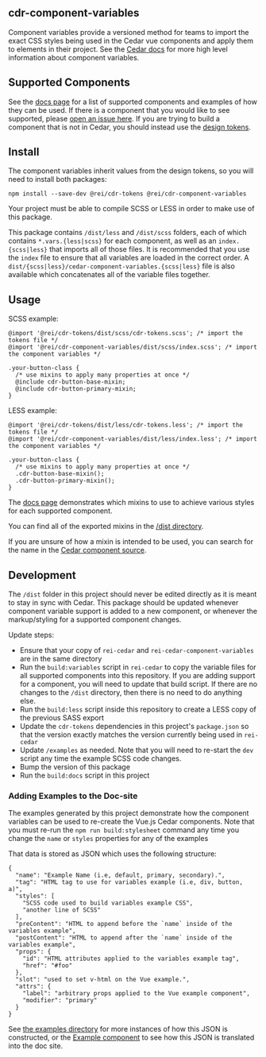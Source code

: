 cdr-component-variables
------------------

Component variables provide a versioned method for teams to import the exact CSS styles being used in the Cedar vue components and apply them to elements in their project. See the [Cedar docs](https://rei.github.io/rei-cedar-docs/foundation/component-variables/) for more high level information about component variables.

## Supported Components

See the [docs page](https://rei.github.io/rei-cedar-component-variables/#/) for a list of supported components and examples of how they can be used.
If there is a component that you would like to see supported, please [open an issue here](https://github.com/rei/rei-cedar-component-variables/issues).
If you are trying to build a component that is not in Cedar, you should instead use the [design tokens](https://github.com/rei/rei-cedar-tokens).

## Install

The component variables inherit values from the design tokens, so you will need to install both packages:

`npm install --save-dev @rei/cdr-tokens @rei/cdr-component-variables`

Your project must be able to compile SCSS or LESS in order to make use of this package.

This package contains `/dist/less` and `/dist/scss` folders, each of which contains `*.vars.{less|scss}` for each component, as well as an `index.{scss|less}` that imports all of those files. It is recommended that you use the `index` file to ensure that all variables are loaded in the correct order. A `dist/{scss|less}/cedar-component-variables.{scss|less}` file is also available which concatenates all of the variable files together.

## Usage

SCSS example:
```
@import '@rei/cdr-tokens/dist/scss/cdr-tokens.scss'; /* import the tokens file */
@import '@rei/cdr-component-variables/dist/scss/index.scss'; /* import the component variables */

.your-button-class {
  /* use mixins to apply many properties at once */
  @include cdr-button-base-mixin;
  @include cdr-button-primary-mixin;
}

```

LESS example:
```
@import '@rei/cdr-tokens/dist/less/cdr-tokens.less'; /* import the tokens file */
@import '@rei/cdr-component-variables/dist/less/index.less'; /* import the component variables */

.your-button-class {
  /* use mixins to apply many properties at once */
  .cdr-button-base-mixin();
  .cdr-button-primary-mixin();
}

```

The [docs page](https://rei.github.io/rei-cedar-component-variables/#/) demonstrates which mixins to use to achieve various styles for each supported component.

You can find all of the exported mixins in the [/dist directory](https://github.com/rei/rei-cedar-component-variables/tree/next/dist/scss).

If you are unsure of how a mixin is intended to be used, you can search for the name in the [Cedar component source](https://github.com/rei/rei-cedar/tree/next/src/components).

## Development

The `/dist` folder in this project should never be edited directly as it is meant to stay in sync with Cedar. This package should be updated whenever component variable support is added to a new component, or whenever the markup/styling for a supported component changes.

Update steps:
- Ensure that your copy of `rei-cedar` and `rei-cedar-component-variables` are in the same directory
- Run the `build:variables` script in `rei-cedar` to copy the variable files for all supported components into this repository. If you are adding support for a component, you will need to update that build script. If there are no changes to the `/dist` directory, then there is no need to do anything else.
- Run the `build:less` script inside this repository to create a LESS copy of the previous SASS export
- Update the `cdr-tokens` dependencies in this project's `package.json` so that the version exactly matches the version currently being used in `rei-cedar`
- Update `/examples` as needed. Note that you will need to re-start the `dev` script any time the example SCSS code changes.
- Bump the version of this package
- Run the `build:docs` script in this project


### Adding Examples to the Doc-site

The examples generated by this project demonstrate how the component variables can be used to re-create the Vue.js Cedar components. Note that you must re-run the `npm run build:stylesheet` command any time you change the `name` or `styles` properties for any of the examples

That data is stored as JSON which uses the following structure:

```
{
  "name": "Example Name (i.e, default, primary, secondary).",
  "tag": "HTML tag to use for variables example (i.e, div, button, a)",
  "styles": [
    "SCSS code used to build variables example CSS",
    "another line of SCSS"
  ],
  "preContent": "HTML to append before the `name` inside of the variables example",
  "postContent": "HTML to append after the `name` inside of the variables example",
  "props": {
    "id": "HTML attributes applied to the variables example tag",
    "href": "#foo"
  },
  "slot": "used to set v-html on the Vue example.",
  "attrs": {
    "label": "arbitrary props applied to the Vue example component",
    "modifier": "primary"
  }
}
```

See [the examples directory](https://github.com/rei/rei-cedar-component-variables/tree/master/examples) for more instances of how this JSON is constructed, or the [Example component](https://github.com/rei/rei-cedar-component-variables/blob/master/src/Example.vue) to see how this JSON is translated into the doc site.
